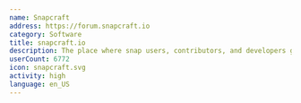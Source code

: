 ```yaml
---
name: Snapcraft
address: https://forum.snapcraft.io
category: Software
title: snapcraft.io
description: The place where snap users, contributors, and developers get together.
userCount: 6772
icon: snapcraft.svg
activity: high
language: en_US
---
```

